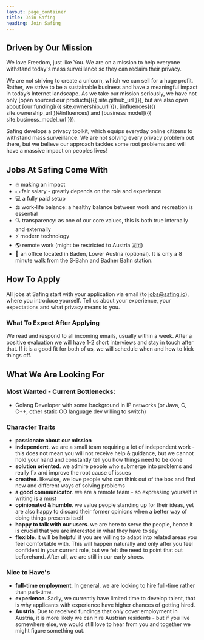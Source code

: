 ```yaml
---
layout: page_container
title: Join Safing
heading: Join Safing
---
```


## Driven by Our Mission

We love Freedom, just like You.
We are on a mission to help everyone withstand today's mass surveillance so they can reclaim their privacy.

We are not striving to create a unicorn, which we can sell for a huge profit.
Rather, we strive to be a sustainable business and have a meaningful impact in today’s Internet landscape.
As we take our mission seriously, we have not only [open sourced our products]({{ site.github_url }}), but are also open about [our funding]({{ site.ownership_url }}), [influences]({{ site.ownership_url }}#influences) and [business model]({{ site.business_model_url }}).

Safing develops a privacy toolkit, which equips everyday online citizens to withstand mass surveillance.
We are not solving every privacy problem out there, but we believe our approach tackles some root problems and will have a massive impact on peoples lives!

## Jobs At Safing Come With

- 🔥 making an impact
- 💵 fair salary - greatly depends on the role and experience
- 💻 a fully paid setup
- ⚖️ work-life balance: a healthy balance between work and recreation is essential
- 🔍 transparency: as one of our core values, this is both true internally and externally
- ⚡️ modern technology
- 🌎 remote work (might be restricted to Austria 🇦🇹)
- 🏢 an office located in Baden, Lower Austria (optional).
It is only a 8 minute walk from the S-Bahn and Badner Bahn station.

## How To Apply

All jobs at Safing start with your application via email (to <jobs@safing.io>), where you introduce yourself.
Tell us about your experience, your expectations and what privacy means to you.

### What To Expect After Applying
We read and respond to all incoming emails, usually within a week.
After a positive evaluation we will have 1-2 short interviews and stay in touch after that.
If it is a good fit for both of us, we will schedule when and how to kick things off.

## What We Are Looking For

### Most Wanted - Current Bottlenecks:
- Golang Developer with some background in IP networks (or Java, C, C++, other static OO language dev willing to switch)


### Character Traits
- **passionate about our mission**
- **independent**.
we are a small team requiring a lot of independent work - this does not mean you will not receive help & guidance, but we cannot hold your hand and constantly tell you how things need to be done
- **solution oriented**.
we admire people who submerge into problems and really fix and improve the root cause of issues
- **creative**.
likewise, we love people who can think out of the box and find new and different ways of solving problems
- **a good communicator**.
we are a remote team - so expressing yourself in writing is a must
- **opinionated & humble**.
we value people standing up for their ideas, yet are also happy to discard their former opinions when a better way of doing things presents itself
- **happy to talk with our users**.
we are here to serve the people, hence it is crucial that you are interested in what they have to say
- **flexible**.
it will be helpful if you are willing to adapt into related areas you feel comfortable with.
This will happen naturally and only after you feel confident in your current role, but we felt the need to point that out beforehand.
After all, we are still in our early shoes.

### Nice to Have's

- **full-time employment**.
In general, we are looking to hire full-time rather than part-time.
- **experience**.
Sadly, we currently have limited time to develop talent, that is why applicants with experience have higher chances of getting hired.
- **Austria**.
Due to received fundings that only cover employment in Austria, it is more likely we can hire Austrian residents - but if you live somewhere else, we would still love to hear from you and together we might figure something out.
